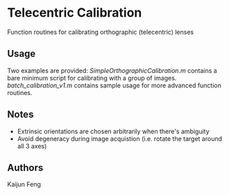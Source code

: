 # Telecentric Calibration
Function routines for calibrating orthographic (telecentric) lenses
## Usage
Two examples are provided: *SimpleOrthographicCalibration.m* contains a bare minimum script for calibrating with a group of images. *batch_calibration_v1.m* contains sample usage for more advanced function routines.
## Notes
- Extrinsic orientations are chosen arbitrarily when there's ambiguity
- Avoid degeneracy during image acquistion (i.e. rotate the target around all 3 axes)
## Authors
Kaijun Feng
